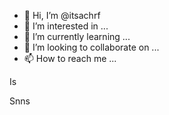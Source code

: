 - 👋 Hi, I’m @itsachrf
- 👀 I’m interested in ...
- 🌱 I’m currently learning ...
- 💞️ I’m looking to collaborate on ...
- 📫 How to reach me ...

<!---
itsachrf/itsachrf is a ✨ special ✨ repository because its `README.md` (this file) appears on your GitHub profile.
You can click the Preview link to take a look at your changes.
--->Is
Snns

